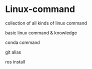 # Linux-command
collection of all kinds of linux command



basic linux command & knowledge

conda command

git alias

ros install